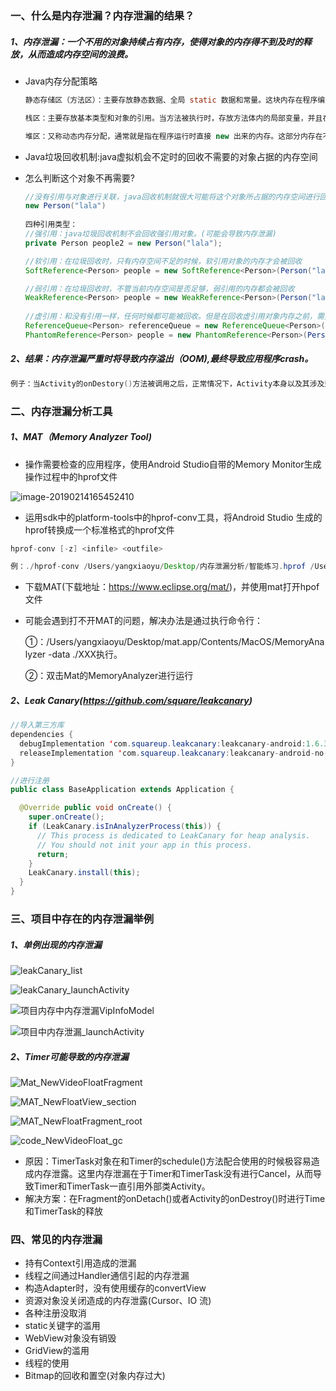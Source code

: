 ### 一、什么是内存泄漏？内存泄漏的结果？

##### 1、内存泄漏：一个不用的对象持续占有内存，使得对象的内存得不到及时的释放，从而造成内存空间的浪费。

- Java内存分配策略

  ```java
  静态存储区（方法区）：主要存放静态数据、全局 static 数据和常量。这块内存在程序编译时就已经分配好，并且在程序整个运行期间都存在。
  
  栈区：主要存放基本类型和对象的引用。当方法被执行时，存放方法体内的局部变量，并且在方法执行结束时释放局部变量所持有的内存。
  
  堆区：又称动态内存分配，通常就是指在程序运行时直接 new 出来的内存。这部分内存在不使用时将会由 Java 垃圾回收器来负责回收。
  ```

  

- Java垃圾回收机制:java虚拟机会不定时的回收不需要的对象占据的内存空间

  

- 怎么判断这个对象不再需要?

  ```java
  //没有引用与对象进行关联，java回收机制就很大可能将这个对象所占据的内存空间进行回收。
  new Person("lala")
    
  四种引用类型：
  //强引用：java垃圾回收机制不会回收强引用对象。(可能会导致内存泄漏)
  private Person people2 = new Person("lala");
  
  //软引用：在垃圾回收时，只有内存空间不足的时候，软引用对象的内存才会被回收
  SoftReference<Person> people = new SoftReference<Person>(Person("lala"));
  
  //弱引用：在垃圾回收时，不管当前内存空间是否足够，弱引用的内存都会被回收
  WeakReference<Person> people = new WeakReference<Person>(Person("lala"));
      
  //虚引用：和没有引用一样，任何时候都可能被回收。但是在回收虚引用对象内存之前，需要把虚引用加入到与之关联的引用队列中。
  ReferenceQueue<Person> referenceQueue = new ReferenceQueue<Person>();
  PhantomReference<Person> people = new PhantomReference<Person>(Person("lala"),reference);
  ```

  

##### 2、结果：内存泄漏严重时将导致内存溢出（OOM),最终导致应用程序crash。

```java
例子：当Activity的onDestory()方法被调用之后，正常情况下，Activity本身以及其涉及到的View,Bitmap等就应该被回收，但是如果某个后台线程持有对这个Activity的引用，那么Activity占据的内存就不能被回收，严重时将导致OOM，最终Crash。
```



### 二、内存泄漏分析工具

##### 1、MAT（Memory Analyzer Tool)

- 操作需要检查的应用程序，使用Android Studio自带的Memory Monitor生成操作过程中的hprof文件

![image-20190214165452410](https://raw.githubusercontent.com/Dammyouh/Android-/master/pictures/%E5%86%85%E5%AD%98%E6%B3%84%E6%BC%8F%E6%80%BB%E7%BB%93%E5%9B%BE%E7%89%87/image-20190214165452410.png)

- 运用sdk中的platform-tools中的hprof-conv工具，将Android Studio 生成的hprof转换成一个标准格式的hprof文件

```java
hprof-conv [-z] <infile> <outfile>

例：./hprof-conv /Users/yangxiaoyu/Desktop/内存泄漏分析/智能练习.hprof /Users/yangxiaoyu/Desktop/内存泄漏分析/智能练习标准.hprof 

```

- 下载MAT(下载地址：https://www.eclipse.org/mat/)，并使用mat打开hpof文件

- 可能会遇到打不开MAT的问题，解决办法是通过执行命令行：

  ①：/Users/yangxiaoyu/Desktop/mat.app/Contents/MacOS/MemoryAnalyzer -data ./XXX执行。

  ②：双击Mat的MemoryAnalyzer进行运行

  

##### 2、Leak Canary(https://github.com/square/leakcanary)

```java
//导入第三方库
dependencies {
  debugImplementation 'com.squareup.leakcanary:leakcanary-android:1.6.3'
  releaseImplementation 'com.squareup.leakcanary:leakcanary-android-no-op:1.6.3'
}

//进行注册
public class BaseApplication extends Application {

  @Override public void onCreate() {
    super.onCreate();
    if (LeakCanary.isInAnalyzerProcess(this)) {
      // This process is dedicated to LeakCanary for heap analysis.
      // You should not init your app in this process.
      return;
    }
    LeakCanary.install(this);
  }
}
```



### 三、项目中存在的内存泄漏举例

##### 1、单例出现的内存泄漏

![leakCanary_list](https://raw.githubusercontent.com/Dammyouh/Android-/master/pictures/%E5%86%85%E5%AD%98%E6%B3%84%E6%BC%8F%E6%80%BB%E7%BB%93%E5%9B%BE%E7%89%87/leakCanary_list.jpg)

![leakCanary_launchActivity](https://raw.githubusercontent.com/Dammyouh/Android-/master/pictures/%E5%86%85%E5%AD%98%E6%B3%84%E6%BC%8F%E6%80%BB%E7%BB%93%E5%9B%BE%E7%89%87/leakCanary_launchActivity.jpg)

![项目内存中内存泄漏VipInfoModel](https://raw.githubusercontent.com/Dammyouh/Android-/master/pictures/%E5%86%85%E5%AD%98%E6%B3%84%E6%BC%8F%E6%80%BB%E7%BB%93%E5%9B%BE%E7%89%87/leak_vipModel.jpg)

![项目中内存泄漏_launchActivity](https://raw.githubusercontent.com/Dammyouh/Android-/master/pictures/%E5%86%85%E5%AD%98%E6%B3%84%E6%BC%8F%E6%80%BB%E7%BB%93%E5%9B%BE%E7%89%87/leak_launchActivity.jpg)



##### 2、Timer可能导致的内存泄漏

![Mat_NewVideoFloatFragment](https://raw.githubusercontent.com/Dammyouh/Android-/master/pictures/%E5%86%85%E5%AD%98%E6%B3%84%E6%BC%8F%E6%80%BB%E7%BB%93%E5%9B%BE%E7%89%87/Mat_NewVideoFloatFragment.png)

![MAT_NewFloatView_section](https://raw.githubusercontent.com/Dammyouh/Android-/master/pictures/%E5%86%85%E5%AD%98%E6%B3%84%E6%BC%8F%E6%80%BB%E7%BB%93%E5%9B%BE%E7%89%87/MAT_NewFloatView_section.jpeg)

![MAT_NewFloatFragment_root](https://raw.githubusercontent.com/Dammyouh/Android-/master/pictures/%E5%86%85%E5%AD%98%E6%B3%84%E6%BC%8F%E6%80%BB%E7%BB%93%E5%9B%BE%E7%89%87/MAT_NewFloatFragment_root.png)

![code_NewVideoFloat_gc](https://raw.githubusercontent.com/Dammyouh/Android-/master/pictures/%E5%86%85%E5%AD%98%E6%B3%84%E6%BC%8F%E6%80%BB%E7%BB%93%E5%9B%BE%E7%89%87/code_NewVideoFloat_gc.png)

- 原因：TimerTask对象在和Timer的schedule()方法配合使用的时候极容易造成内存泄露。这里内存泄漏在于Timer和TimerTask没有进行Cancel，从而导致Timer和TimerTask一直引用外部类Activity。
- 解决方案：在Fragment的onDetach()或者Activity的onDestroy()时进行Time和TimerTask的释放



### 四、常见的内存泄漏

- 持有Context引用造成的泄漏
- 线程之间通过Handler通信引起的内存泄漏
- 构造Adapter时，没有使用缓存的convertView
- 资源对象没关闭造成的内存泄露(Cursor、IO 流)
- 各种注册没取消
- static关键字的滥用
- WebView对象没有销毁
- GridView的滥用
- 线程的使用
- Bitmap的回收和置空(对象内存过大) 


